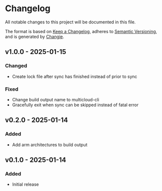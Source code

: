 # Changelog
All notable changes to this project will be documented in this file.

The format is based on [Keep a Changelog](https://keepachangelog.com/en/1.0.0/),
adheres to [Semantic Versioning](https://semver.org/spec/v2.0.0.html),
and is generated by [Changie](https://github.com/miniscruff/changie).


## v1.0.0 - 2025-01-15
### Changed
* Create lock file after sync has finished instead of prior to sync
### Fixed
* Change build output name to multicloud-cli
* Gracefully exit when sync can be skipped instead of fatal error

## v0.2.0 - 2025-01-14
### Added
* Add arm architectures to build output

## v0.1.0 - 2025-01-14
### Added
* Initial release
